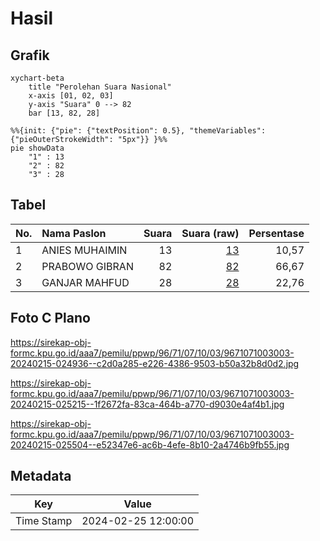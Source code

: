 # Hasil

## Grafik

```mermaid
xychart-beta
    title "Perolehan Suara Nasional"
    x-axis [01, 02, 03]
    y-axis "Suara" 0 --> 82
    bar [13, 82, 28]
```

```mermaid
%%{init: {"pie": {"textPosition": 0.5}, "themeVariables": {"pieOuterStrokeWidth": "5px"}} }%%
pie showData
    "1" : 13
    "2" : 82
    "3" : 28
```

## Tabel

| No. | Nama Paslon    | Suara | Suara (raw) | Persentase |
|:--- |:-------------- | -----:| -----------:| ----------:|
| 1   | ANIES MUHAIMIN | 13    | [13][p-1]   | 10,57      |
| 2   | PRABOWO GIBRAN | 82    | [82][p-2]   | 66,67      |
| 3   | GANJAR MAHFUD  | 28    | [28][p-3]   | 22,76      |


[p-1]: https://github.com/gigit-pemilu/pemilu-2024/blob/main/pilpres/hitung-suara/sub/96-papua-barat-daya/sub/71-kota-sorong/sub/07-sorong-kota/sub/1003-klasuur/sub/003-tps/sub/paslon-1.txt
[p-2]: https://github.com/gigit-pemilu/pemilu-2024/blob/main/pilpres/hitung-suara/sub/96-papua-barat-daya/sub/71-kota-sorong/sub/07-sorong-kota/sub/1003-klasuur/sub/003-tps/sub/paslon-2.txt
[p-3]: https://github.com/gigit-pemilu/pemilu-2024/blob/main/pilpres/hitung-suara/sub/96-papua-barat-daya/sub/71-kota-sorong/sub/07-sorong-kota/sub/1003-klasuur/sub/003-tps/sub/paslon-3.txt

## Foto C Plano

https://sirekap-obj-formc.kpu.go.id/aaa7/pemilu/ppwp/96/71/07/10/03/9671071003003-20240215-024936--c2d0a285-e226-4386-9503-b50a32b8d0d2.jpg

https://sirekap-obj-formc.kpu.go.id/aaa7/pemilu/ppwp/96/71/07/10/03/9671071003003-20240215-025215--1f2672fa-83ca-464b-a770-d9030e4af4b1.jpg

https://sirekap-obj-formc.kpu.go.id/aaa7/pemilu/ppwp/96/71/07/10/03/9671071003003-20240215-025504--e52347e6-ac6b-4efe-8b10-2a4746b9fb55.jpg


## Metadata

| Key        | Value               |
| ---------- | ------------------- |
| Time Stamp | 2024-02-25 12:00:00 |



